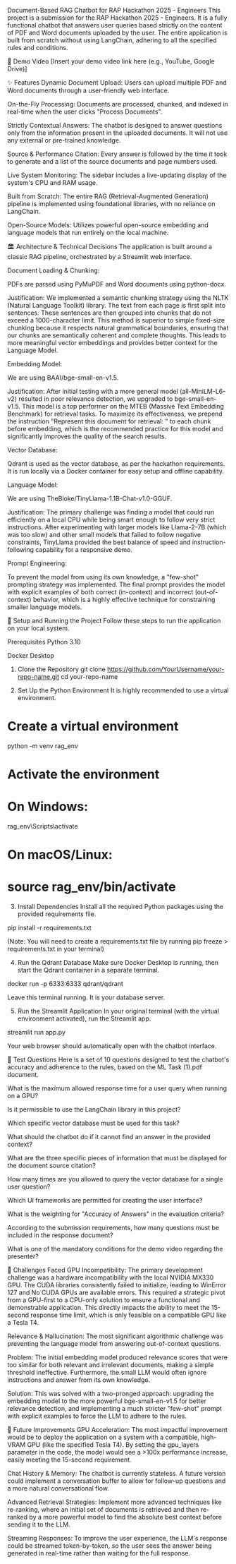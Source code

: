 Document-Based RAG Chatbot for RAP Hackathon 2025 - Engineers
This project is a submission for the RAP Hackathon 2025 - Engineers. It is a fully functional chatbot that answers user queries based strictly on the content of PDF and Word documents uploaded by the user. The entire application is built from scratch without using LangChain, adhering to all the specified rules and conditions.

🎥 Demo Video
[Insert your demo video link here (e.g., YouTube, Google Drive)]

✨ Features
Dynamic Document Upload: Users can upload multiple PDF and Word documents through a user-friendly web interface.

On-the-Fly Processing: Documents are processed, chunked, and indexed in real-time when the user clicks "Process Documents".

Strictly Contextual Answers: The chatbot is designed to answer questions only from the information present in the uploaded documents. It will not use any external or pre-trained knowledge.

Source & Performance Citation: Every answer is followed by the time it took to generate and a list of the source documents and page numbers used.

Live System Monitoring: The sidebar includes a live-updating display of the system's CPU and RAM usage.

Built from Scratch: The entire RAG (Retrieval-Augmented Generation) pipeline is implemented using foundational libraries, with no reliance on LangChain.

Open-Source Models: Utilizes powerful open-source embedding and language models that run entirely on the local machine.

🏛️ Architecture & Technical Decisions
The application is built around a classic RAG pipeline, orchestrated by a Streamlit web interface.

Document Loading & Chunking:

PDFs are parsed using PyMuPDF and Word documents using python-docx.

Justification: We implemented a semantic chunking strategy using the NLTK (Natural Language Toolkit) library. The text from each page is first split into sentences. These sentences are then grouped into chunks that do not exceed a 1000-character limit. This method is superior to simple fixed-size chunking because it respects natural grammatical boundaries, ensuring that our chunks are semantically coherent and complete thoughts. This leads to more meaningful vector embeddings and provides better context for the Language Model.

Embedding Model:

We are using BAAI/bge-small-en-v1.5.

Justification: After initial testing with a more general model (all-MiniLM-L6-v2) resulted in poor relevance detection, we upgraded to bge-small-en-v1.5. This model is a top performer on the MTEB (Massive Text Embedding Benchmark) for retrieval tasks. To maximize its effectiveness, we prepend the instruction "Represent this document for retrieval: " to each chunk before embedding, which is the recommended practice for this model and significantly improves the quality of the search results.

Vector Database:

Qdrant is used as the vector database, as per the hackathon requirements. It is run locally via a Docker container for easy setup and offline capability.

Language Model:

We are using TheBloke/TinyLlama-1.1B-Chat-v1.0-GGUF.

Justification: The primary challenge was finding a model that could run efficiently on a local CPU while being smart enough to follow very strict instructions. After experimenting with larger models like Llama-2-7B (which was too slow) and other small models that failed to follow negative constraints, TinyLlama provided the best balance of speed and instruction-following capability for a responsive demo.

Prompt Engineering:

To prevent the model from using its own knowledge, a "few-shot" prompting strategy was implemented. The final prompt provides the model with explicit examples of both correct (in-context) and incorrect (out-of-context) behavior, which is a highly effective technique for constraining smaller language models.

🚀 Setup and Running the Project
Follow these steps to run the application on your local system.

Prerequisites
Python 3.10

Docker Desktop

1. Clone the Repository
git clone https://github.com/YourUsername/your-repo-name.git
cd your-repo-name

2. Set Up the Python Environment
It is highly recommended to use a virtual environment.

# Create a virtual environment
python -m venv rag_env

# Activate the environment
# On Windows:
rag_env\Scripts\activate
# On macOS/Linux:
# source rag_env/bin/activate

3. Install Dependencies
Install all the required Python packages using the provided requirements file.

pip install -r requirements.txt

(Note: You will need to create a requirements.txt file by running pip freeze > requirements.txt in your terminal)

4. Run the Qdrant Database
Make sure Docker Desktop is running, then start the Qdrant container in a separate terminal.

docker run -p 6333:6333 qdrant/qdrant

Leave this terminal running. It is your database server.

5. Run the Streamlit Application
In your original terminal (with the virtual environment activated), run the Streamlit app.

streamlit run app.py

Your web browser should automatically open with the chatbot interface.

🧪 Test Questions
Here is a set of 10 questions designed to test the chatbot's accuracy and adherence to the rules, based on the ML Task (1).pdf document.

What is the maximum allowed response time for a user query when running on a GPU?

Is it permissible to use the LangChain library in this project?

Which specific vector database must be used for this task?

What should the chatbot do if it cannot find an answer in the provided context?

What are the three specific pieces of information that must be displayed for the document source citation?

How many times are you allowed to query the vector database for a single user question?

Which UI frameworks are permitted for creating the user interface?

What is the weighting for "Accuracy of Answers" in the evaluation criteria?

According to the submission requirements, how many questions must be included in the response document?

What is one of the mandatory conditions for the demo video regarding the presenter?

🧗 Challenges Faced
GPU Incompatibility: The primary development challenge was a hardware incompatibility with the local NVIDIA MX330 GPU. The CUDA libraries consistently failed to initialize, leading to WinError 127 and No CUDA GPUs are available errors. This required a strategic pivot from a GPU-first to a CPU-only solution to ensure a functional and demonstrable application. This directly impacts the ability to meet the 15-second response time limit, which is only feasible on a compatible GPU like a Tesla T4.

Relevance & Hallucination: The most significant algorithmic challenge was preventing the language model from answering out-of-context questions.

Problem: The initial embedding model produced relevance scores that were too similar for both relevant and irrelevant documents, making a simple threshold ineffective. Furthermore, the small LLM would often ignore instructions and answer from its own knowledge.

Solution: This was solved with a two-pronged approach: upgrading the embedding model to the more powerful bge-small-en-v1.5 for better relevance detection, and implementing a much stricter "few-shot" prompt with explicit examples to force the LLM to adhere to the rules.

🔮 Future Improvements
GPU Acceleration: The most impactful improvement would be to deploy the application on a system with a compatible, high-VRAM GPU (like the specified Tesla T4). By setting the gpu_layers parameter in the code, the model would see a >100x performance increase, easily meeting the 15-second requirement.

Chat History & Memory: The chatbot is currently stateless. A future version could implement a conversation buffer to allow for follow-up questions and a more natural conversational flow.

Advanced Retrieval Strategies: Implement more advanced techniques like re-ranking, where an initial set of documents is retrieved and then re-ranked by a more powerful model to find the absolute best context before sending it to the LLM.

Streaming Responses: To improve the user experience, the LLM's response could be streamed token-by-token, so the user sees the answer being generated in real-time rather than waiting for the full response.